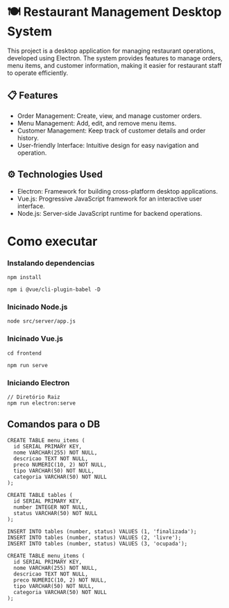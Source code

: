 # 🍽️ Restaurant Management Desktop System
This project is a desktop application for managing restaurant operations, developed using Electron. The system provides features to manage orders, menu items, and customer information, making it easier for restaurant staff to operate efficiently.

## 📋 Features
- Order Management: Create, view, and manage customer orders.
- Menu Management: Add, edit, and remove menu items.
- Customer Management: Keep track of customer details and order history.
- User-friendly Interface: Intuitive design for easy navigation and operation.

## ⚙️ Technologies Used
- Electron: Framework for building cross-platform desktop applications.
- Vue.js: Progressive JavaScript framework for an interactive user interface.
- Node.js: Server-side JavaScript runtime for backend operations.

# Como executar

### Instalando dependencias

```
npm install
```

```
npm i @vue/cli-plugin-babel -D
```

### Inicinado Node.js
```
node src/server/app.js
```

### Inicinado Vue.js
```
cd frontend
```

```
npm run serve
```

### Iniciando Electron
```
// Diretório Raiz
npm run electron:serve
```

## Comandos para o DB

```
CREATE TABLE menu_items (
  id SERIAL PRIMARY KEY,
  nome VARCHAR(255) NOT NULL,
  descricao TEXT NOT NULL,
  preco NUMERIC(10, 2) NOT NULL,
  tipo VARCHAR(50) NOT NULL,
  categoria VARCHAR(50) NOT NULL
);
```

```
CREATE TABLE tables (
  id SERIAL PRIMARY KEY,
  number INTEGER NOT NULL,
  status VARCHAR(50) NOT NULL
);

INSERT INTO tables (number, status) VALUES (1, 'finalizada');
INSERT INTO tables (number, status) VALUES (2, 'livre');
INSERT INTO tables (number, status) VALUES (3, 'ocupada');
```

```
CREATE TABLE menu_items (
  id SERIAL PRIMARY KEY,
  nome VARCHAR(255) NOT NULL,
  descricao TEXT NOT NULL,
  preco NUMERIC(10, 2) NOT NULL,
  tipo VARCHAR(50) NOT NULL,
  categoria VARCHAR(50) NOT NULL
);
```
